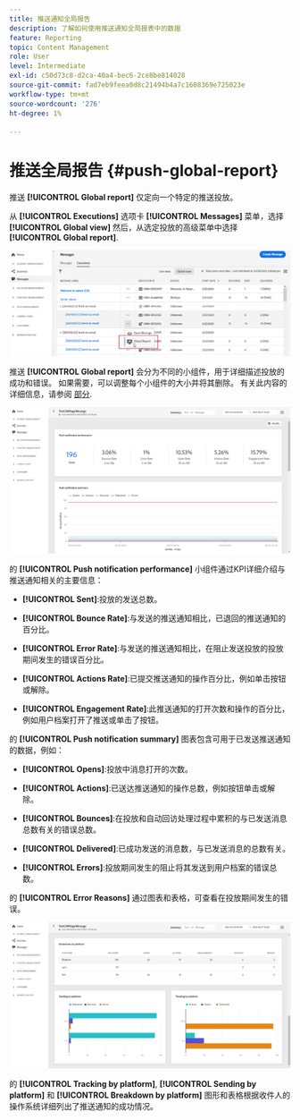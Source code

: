 ```yaml
---
title: 推送通知全局报告
description: 了解如何使用推送通知全局报表中的数据
feature: Reporting
topic: Content Management
role: User
level: Intermediate
exl-id: c50d73c8-d2ca-40a4-bec6-2ce8be814028
source-git-commit: fad7eb9feea0d8c21494b4a7c1608369e725023e
workflow-type: tm+mt
source-wordcount: '276'
ht-degree: 1%

---
```


# 推送全局报告 {#push-global-report}

推送 **[!UICONTROL Global report]** 仅定向一个特定的推送投放。

从 **[!UICONTROL Executions]** 选项卡 **[!UICONTROL Messages]** 菜单，选择 **[!UICONTROL Global view]** 然后，从选定投放的高级菜单中选择 **[!UICONTROL Global report]**.

![](assets/global_report_11.png)

推送 **[!UICONTROL Global report]** 会分为不同的小组件，用于详细描述投放的成功和错误。 如果需要，可以调整每个小组件的大小并将其删除。 有关此内容的详细信息，请参阅 [部分](global-report.md#modify-dashboard).

![](assets/push_global_report.png)

的 **[!UICONTROL Push notification performance]** 小组件通过KPI详细介绍与推送通知相关的主要信息：

* **[!UICONTROL Sent]**:投放的发送总数。

* **[!UICONTROL Bounce Rate]**:与发送的推送通知相比，已退回的推送通知的百分比。

* **[!UICONTROL Error Rate]**:与发送的推送通知相比，在阻止发送投放的投放期间发生的错误百分比。

* **[!UICONTROL Actions Rate]**:已提交推送通知的操作百分比，例如单击按钮或解除。

* **[!UICONTROL Engagement Rate]**:此推送通知的打开次数和操作的百分比，例如用户档案打开了推送或单击了按钮。

的 **[!UICONTROL Push notification summary]** 图表包含可用于已发送推送通知的数据，例如：

* **[!UICONTROL Opens]**:投放中消息打开的次数。

* **[!UICONTROL Actions]**:已送达推送通知的操作总数，例如按钮单击或解除。

* **[!UICONTROL Bounces]**:在投放和自动回访处理过程中累积的与已发送消息总数有关的错误总数。

* **[!UICONTROL Delivered]**:已成功发送的消息数，与已发送消息的总数有关。

* **[!UICONTROL Errors]**:投放期间发生的阻止将其发送到用户档案的错误总数。

的 **[!UICONTROL Error Reasons]** 通过图表和表格，可查看在投放期间发生的错误。

![](assets/push_global_report_2.png)

的 **[!UICONTROL Tracking by platform]**, **[!UICONTROL Sending by platform]** 和 **[!UICONTROL Breakdown by platform]** 图形和表格根据收件人的操作系统详细列出了推送通知的成功情况。
